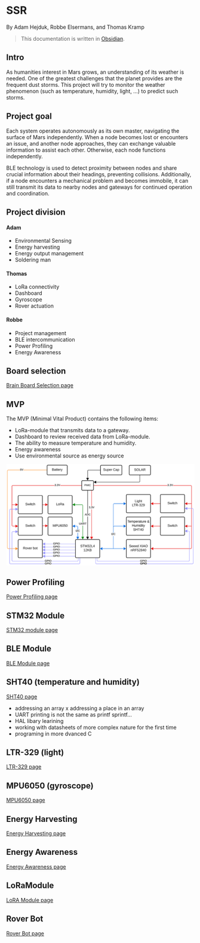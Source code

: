 # SSR
By Adam Hejduk, Robbe Elsermans, and Thomas Kramp

> This documentation is written in [Obsidian](https://obsidian.md/).
## Intro
As humanities interest in Mars grows, an understanding of its weather is needed. One of the greatest challenges that the planet provides are the frequent dust storms.
This project will try to monitor the weather phenomenon (such as temperature, humidity, light, ...) to predict such storms.
## Project goal
Each system operates autonomously as its own master, navigating the surface of Mars independently. When a node becomes lost or encounters an issue, and another node approaches, they can exchange valuable information to assist each other. Otherwise, each node functions independently.

BLE technology is used to detect proximity between nodes and share crucial information about their headings, preventing collisions. Additionally, if a node encounters a mechanical problem and becomes immobile, it can still transmit its data to nearby nodes and gateways for continued operation and coordination.
## Project division
#### Adam
- Environmental Sensing​
- Energy harvesting ​
- Energy output management​
- Soldering man
#### Thomas
- LoRa connectivity
- Dashboard
- Gyroscope
- Rover actuation
#### Robbe
- Project management
- BLE intercommunication
- Power Profiling
- Energy Awareness
## Board selection
[Brain Board Selection page](Pages/Investigation/Brain_Board_Selection.md)

## MVP
The MVP (Minimal Vital Product) contains the following items:
- LoRa-module that transmits data to a gateway.
- Dashboard to review received data from LoRa-module.
- The ability to measure temperature and humidity.
- Energy awareness
- Use environmental source as energy source

![Block Diagram](Images/diagrams/Block_Diagram.png)
## Power Profiling
[Power Profiling page](Pages/Power_Profiling/Power_Profiling.md)
## STM32 Module
[STM32 module page](Pages/Brain_Module/STM32L412KB.md)
## BLE Module
[BLE Module page](Pages/BLE_Module/nRF52_SEEED_XIAO.md)
## SHT40 (temperature and humidity)
[SHT40 page](Pages/Sensor/SHT40.md)
- addressing an array x addressing a place in an array 
- UART printing is not the same as printf sprintf...
- HAL libary learining
- working with datasheets of more complex nature for the first time 
- programing in more dvanced C
## LTR-329 (light)
[LTR-329 page](Pages/Sensor/LTR-329.md)
## MPU6050 (gyroscope)
[MPU6050 page](Pages/Sensor/MPU6050.md)
## Energy Harvesting
[Energy Harvesting page](Pages/Energy_Harvesting/Energy_Harvesting.md)
## Energy Awareness
[Energy Awareness page](Pages/Energy_Awareness/Energy_Awareness.md)
## LoRaModule
[LoRA Module page](Pages/LoRa/LoRa_Module.md)
## Rover Bot
[Rover Bot page](Pages/LineBot/Rover_Bot.md)


